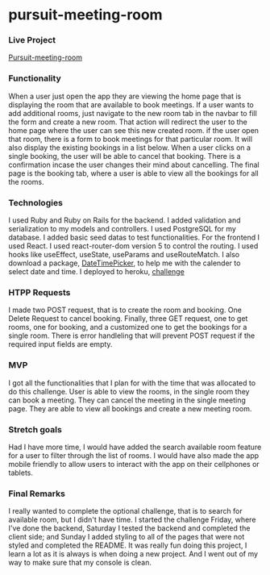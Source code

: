 # pursuit-meeting-room

### Live Project

[Pursuit-meeting-room](https://radiant-peak-77108.herokuapp.com/)

### Functionality
When a user just open the app they are viewing the home page that is displaying the room that are available to book meetings. If a user wants to add additional rooms, just navigate to the new room tab in the navbar to fill the form and create a new room. That action will redirect the user to the home page where the user can see this new created room. if the user open that room, there is a form to book meetings for that particular room. It will also display the existing bookings in a list below. When a user clicks on a single booking, the user will be able to cancel that booking. There is a confirmation incase the user changes their mind about cancelling. The final page is the booking tab, where a user is able to view all the bookings for all the rooms.

### Technologies
I used Ruby and Ruby on Rails for the backend. I added validation and serialization to my models and controllers. I used PostgreSQL for my database. I added basic seed datas to test functionalities. For the frontend I used React. I used react-router-dom version 5 to control the routing. I used hooks like useEffect, useState, useParams and useRouteMatch. I also download a package, [DateTimePicker](https://ej2.syncfusion.com/react/documentation/datetimepicker/getting-started/), to help me with the calender to select date and time. I deployed to heroku, [challenge](https://radiant-peak-77108.herokuapp.com/)

### HTPP Requests
I made two POST request, that is to create the room and booking. One Delete Request to cancel booking. Finally, three GET request, one to get rooms, one for booking, and a customized one to get the bookings for a single room. There is error handleling that will prevent POST request if the required input fields are empty.

### MVP
I got all the functionalities that I plan for with the time that was allocated to do this challenge. User is able to view the rooms, in the single room they can book a meeting. They can cancel the meeting in the single meeting page. They are able to view all bookings and create a new meeting room.

### Stretch goals
Had I have more time, I would have added the search available room feature for a user to filter through the list of rooms. I would have also made the app mobile friendly to allow users to interact with the app on their cellphones or tablets.

### Final Remarks
I really wanted to complete the optional challenge, that is to search for available room, but I didn't have time. I started the challenge Friday, where I've done the backend, Saturday I tested the backend and completed the client side; and Sunday I added styling to all of the pages that were not styled and completed the README. It was really fun doing this project, I learn a lot as it is always is when doing a new project. And I went out of my way to make sure that my console is clean.
